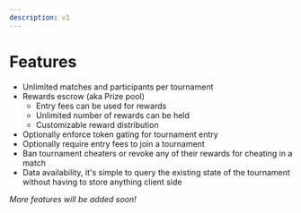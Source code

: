 ```yaml
---
description: v1
---
```


# Features

* Unlimited matches and participants per tournament
* Rewards escrow (aka Prize pool)
  * Entry fees can be used for rewards
  * Unlimited number of rewards can be held
  * Customizable reward distribution
* Optionally enforce token gating for tournament entry
* Optionally require entry fees to join a tournament
* Ban tournament cheaters or revoke any of their rewards for cheating in a match
* Data availability, it's simple to query the existing state of the tournament without having to store anything client side

_More features will be added soon!_


